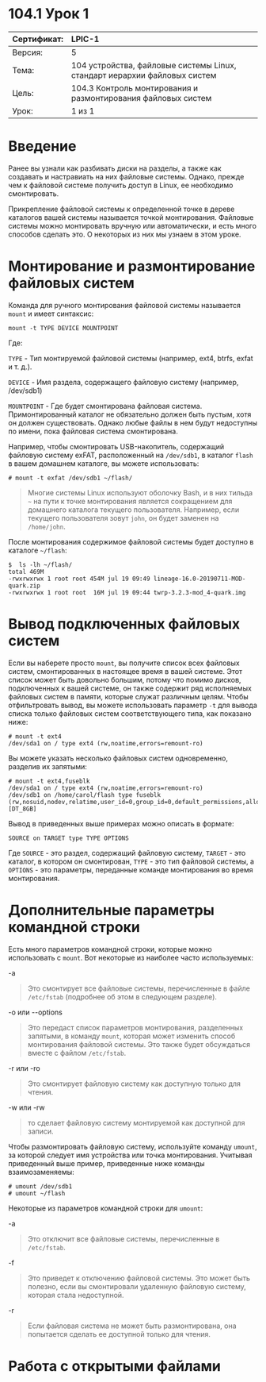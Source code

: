 # 104.1 Урок 1

| Сертификат:   | LPIC-1                                      |
|:--------------|:--------------------------------------------|
| Версия:       | 5                                           |
| Тема:         | 104 устройства, файловые системы Linux, стандарт иерархии файловых систем |                           
| Цель:         | 104.3 Контроль монтирования и размонтирования файловых систем |
| Урок:         | 1 из 1                                      |


# Введение

Ранее вы узнали как разбивать диски на разделы, а также как создавать и настравиать на них файловые системы. Однако, прежде чем к файловой системе получить доступ в Linux, ее необходимо смонтировать.

Прикрепление файловой системы к определенной точке в дереве каталогов вашей системы называется точкой монтирования. Файловые системы можно монтировать вручную или автоматически, и есть много способов сделать это. О некоторых из них мы узнаем в этом уроке.


# Монтирование и размонтирование файловых систем

Команда для ручного монтирования файловой системы называется `mount` и имеет синтаксис:
```
mount -t TYPE DEVICE MOUNTPOINT
```
Где:

`TYPE` - Тип монтируемой файловой системы (например, ext4, btrfs, exfat и т. д.).

`DEVICE` - Имя раздела, содержащего файловую систему (например, /dev/sdb1)

`MOUNTPOINT` - Где будет смонтирована файловая система. Примонтированный каталог не обязательно должен быть пустым, хотя он должен существовать. Однако любые файлы в нем будут недоступны по имени, пока файловая система смонтирована.

Например, чтобы смонтировать USB-накопитель, содержащий файловую систему exFAT, расположенный на `/dev/sdb1`, в каталог `flash` в вашем домашнем каталоге, вы можете использовать:
```
# mount -t exfat /dev/sdb1 ~/flash/
```
>Многие системы Linux используют оболочку Bash, и в них тильда `~` на пути к точке монтирования является сокращением для домашнего каталога текущего пользователя. Например, если текущего пользователя зовут `john`, он будет заменен на `/home/john`.

После монтирования содержимое файловой системы будет доступно в каталоге `~/flash`:
```
$  ls -lh ~/flash/
total 469M
-rwxrwxrwx 1 root root 454M jul 19 09:49 lineage-16.0-20190711-MOD-quark.zip
-rwxrwxrwx 1 root root  16M jul 19 09:44 twrp-3.2.3-mod_4-quark.img
```


# Вывод подключенных файловых систем

Если вы наберете просто `mount`, вы получите список всех файловых систем, смонтированных в настоящее время в вашей системе. Этот список может быть довольно большим, потому что помимо дисков, подключенных к вашей системе, он также содержит ряд исполняемых файловых систем в памяти, которые служат различным целям. Чтобы отфильтровать вывод, вы можете использовать параметр `-t` для вывода списка только файловых систем соответствующего типа, как показано ниже:
```
# mount -t ext4
/dev/sda1 on / type ext4 (rw,noatime,errors=remount-ro)
```
Вы можете указать несколько файловых систем одновременно, разделив их запятыми:
```
# mount -t ext4,fuseblk
/dev/sda1 on / type ext4 (rw,noatime,errors=remount-ro)
/dev/sdb1 on /home/carol/flash type fuseblk (rw,nosuid,nodev,relatime,user_id=0,group_id=0,default_permissions,allow_other,blksize=4096) [DT_8GB]
```
Вывод в приведенных выше примерах можно описать в формате:
```
SOURCE on TARGET type TYPE OPTIONS
```
Где `SOURCE` - это раздел, содержащий файловую систему, `TARGET` - это каталог, в котором он смонтирован, `TYPE` - это тип файловой системы, а `OPTIONS` - это параметры, переданные команде монтирования во время монтирования.


# Дополнительные параметры командной строки

Есть много параметров командной строки, которые можно использовать с `mount`. Вот некоторые из наиболее часто используемых:

-a 
>Это смонтирует все файловые системы, перечисленные в файле `/etc/fstab` (подробнее об этом в следующем разделе).

-o или --options
>Это передаст список параметров монтирования, разделенных запятыми, в команду `mount`, которая может изменить способ монтирования файловой системы. Это также будет обсуждаться вместе с файлом `/etc/fstab`.

-r или -ro
>Это смонтирует файловую систему как доступную только для чтения.

-w или -rw
>то сделает файловую систему монтируемой как доступной для записи.

Чтобы размонтировать файловую систему, используйте команду `umount`, за которой следует имя устройства или точка монтирования. Учитывая приведенный выше пример, приведенные ниже команды взаимозаменяемы:
```
# umount /dev/sdb1
# umount ~/flash
```

Некоторые из параметров командной строки для `umount`:

-a
>Это отключит все файловые системы, перечисленные в `/etc/fstab`.

-f
>Это приведет к отключению файловой системы. Это может быть полезно, если вы смонтировали удаленную файловую систему, которая стала недоступной.

-r
>Если файловая система не может быть размонтирована, она попытается сделать ее доступной только для чтения.


# Работа с открытыми файлами


